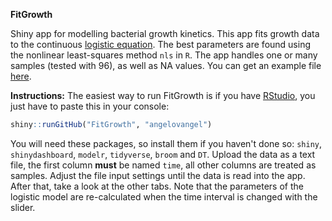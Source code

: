 **FitGrowth**

Shiny app for modelling bacterial growth kinetics.
This app fits growth data to the continuous [logistic equation](https://en.wikipedia.org/wiki/Generalised_logistic_function). 
The best parameters are found using the nonlinear least-squares method `nls` in `R`. The app handles one or many samples (tested with 96), as well as NA values. You can get an example file [here](https://www.dropbox.com/sh/zzf7y3ijwkat55e/AABUvp7BAARIdYBqZWgk1E37a?dl=0).

**Instructions:** 
The easiest way to run FitGrowth is if you have [RStudio](http://rstudio.org), you just have to paste this in your console:
```r
shiny::runGitHub("FitGrowth", "angelovangel")
```
You will need these packages, so install them if you haven't done so: `shiny`, `shinydashboard`, `modelr`, `tidyverse`, `broom` and `DT`.
Upload the data as a text file, the first column **must** be named `time`, all other columns are treated as samples. Adjust the file input settings until the data is read into the app. After that, take a look at the other tabs. Note that the parameters of the logistic model are re-calculated when the time interval is changed with the slider.
